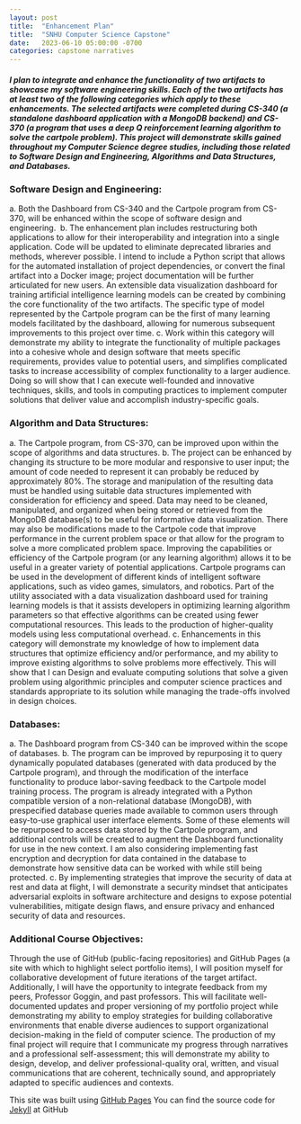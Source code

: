 ```yaml
---
layout: post
title:  "Enhancement Plan"
title:  "SNHU Computer Science Capstone"
date:   2023-06-10 05:00:00 -0700
categories: capstone narratives
---
```

##### I plan to integrate and enhance the functionality of two artifacts to showcase my software engineering skills. Each of the two artifacts has at least two of the following categories which apply to these enhancements. The selected artifacts were completed during CS-340 (a standalone dashboard application with a MongoDB backend) and CS-370 (a program that uses a deep Q reinforcement learning algorithm to solve the cartpole problem). This project will demonstrate skills gained throughout my Computer Science degree studies, including those related to Software Design and Engineering, Algorithms and Data Structures, and Databases.

### Software Design and Engineering:
a. Both the Dashboard from CS-340 and the Cartpole program from CS-370, will be enhanced within the scope of software design and engineering. 
b. The enhancement plan includes restructuring both applications to allow for their interoperability and integration into a single application. Code will be updated to eliminate deprecated libraries and methods, wherever possible. I intend to include a Python script that allows for the automated installation of project dependencies, or convert the final artifact into a Docker image; project documentation will be further articulated for new users. An extensible data visualization dashboard for training artificial intelligence learning models can be created by combining the core functionality of the two artifacts. The specific type of model represented by the Cartpole program can be the first of many learning models facilitated by the dashboard, allowing for numerous subsequent improvements to this project over time.
c. Work within this category will demonstrate my ability to integrate the functionality of multiple packages into a cohesive whole and design software that meets specific requirements, provides value to potential users, and simplifies complicated tasks to increase accessibility of complex functionality to a larger audience. Doing so will show that I can execute well-founded and innovative techniques, skills, and tools in computing practices to implement computer solutions that deliver value and accomplish industry-specific goals.

### Algorithm and Data Structures:
a. The Cartpole program, from CS-370, can be improved upon within the scope of algorithms and data structures.
b. The project can be enhanced by changing its structure to be more modular and responsive to user input; the amount of code needed to represent it can probably be reduced by approximately 80%. The storage and manipulation of the resulting data must be handled using suitable data structures implemented with consideration for efficiency and speed. Data may need to be cleaned, manipulated, and organized when being stored or retrieved from the MongoDB database(s) to be useful for informative data visualization. There may also be modifications made to the Cartpole code that improve performance in the current problem space or that allow for the program to solve a more complicated problem space. Improving the capabilities or efficiency of the Cartpole program (or any learning algorithm) allows it to be useful in a greater variety of potential applications. Cartpole programs can be used in the development of different kinds of intelligent software applications, such as video games, simulators, and robotics. Part of the utility associated with a data visualization dashboard used for training learning models is that it assists developers in optimizing learning algorithm parameters so that effective algorithms can be created using fewer computational resources. This leads to the production of higher-quality models using less computational overhead.
c. Enhancements in this category will demonstrate my knowledge of how to implement data structures that optimize efficiency and/or performance, and my ability to improve existing algorithms to solve problems more effectively. This will show that I can Design and evaluate computing solutions that solve a given problem using algorithmic principles and computer science practices and standards appropriate to its solution while managing the trade-offs involved in design choices.

### Databases:
a. The Dashboard program from CS-340 can be improved within the scope of databases.
b. The program can be improved by repurposing it to query dynamically populated databases (generated with data produced by the Cartpole program), and through the modification of the interface functionality to produce labor-saving feedback to the Cartpole model training process. The program is already integrated with a Python compatible version of a non-relational database (MongoDB), with prespecified database queries made available to common users through easy-to-use graphical user interface elements. Some of these elements will be repurposed to access data stored by the Cartpole program, and additional controls will be created to augment the Dashboard functionality for use in the new context. I am also considering implementing fast encryption and decryption for data contained in the database to demonstrate how sensitive data can be worked with while still being protected.
c. By implementing strategies that improve the security of data at rest and data at flight, I will demonstrate a security mindset that anticipates adversarial exploits in software architecture and designs to expose potential vulnerabilities, mitigate design flaws, and ensure privacy and enhanced security of data and resources.

### Additional Course Objectives:
Through the use of GitHub (public-facing repositories) and GitHub Pages (a site with which to highlight select portfolio items), I will position myself for collaborative development of future iterations of the target artifact. Additionally, I will have the opportunity to integrate feedback from my peers, Professor Goggin, and past professors. This will facilitate well-documented updates and proper versioning of my portfolio project while demonstrating my ability to employ strategies for building collaborative environments that enable diverse audiences to support organizational decision-making in the field of computer science. The production of my final project will require that I communicate my progress through narratives and a professional self-assessment; this will demonstrate my ability to design, develop, and deliver professional-quality oral, written, and visual communications that are coherent, technically sound, and appropriately adapted to specific audiences and contexts.

This site was built using [GitHub Pages](https://pages.github.com/)
You can find the source code for [Jekyll][jekyll-organization] at GitHub

[jekyll-organization]: https://github.com/jekyll
